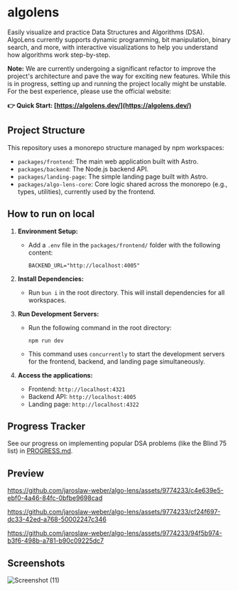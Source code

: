 # algolens

Easily visualize and practice Data Structures and Algorithms (DSA). AlgoLens currently supports dynamic programming, bit manipulation, binary search, and more, with interactive visualizations to help you understand how algorithms work step-by-step.

**Note:** We are currently undergoing a significant refactor to improve the project's architecture and pave the way for exciting new features. While this is in progress, setting up and running the project locally might be unstable. For the best experience, please use the official website:

**👉 Quick Start: [https://algolens.dev/](https://algolens.dev/)**

## Project Structure

This repository uses a monorepo structure managed by npm workspaces:

- `packages/frontend`: The main web application built with Astro.
- `packages/backend`: The Node.js backend API.
- `packages/landing-page`: The simple landing page built with Astro.
- `packages/algo-lens-core`: Core logic shared across the monorepo (e.g., types, utilities), currently used by the frontend.

## How to run on local

1.  **Environment Setup:**
    - Add a `.env` file in the `packages/frontend/` folder with the following content:
      ```
      BACKEND_URL="http://localhost:4005"
      ```

2.  **Install Dependencies:**
    - Run `bun i` in the root directory. This will install dependencies for all workspaces.

3.  **Run Development Servers:**
    - Run the following command in the root directory:
      ```
      npm run dev
      ```
    - This command uses `concurrently` to start the development servers for the frontend, backend, and landing page simultaneously.

4.  **Access the applications:**
    - Frontend: `http://localhost:4321`
    - Backend API: `http://localhost:4005`
    - Landing page: `http://localhost:4322`

## Progress Tracker

See our progress on implementing popular DSA problems (like the Blind 75 list) in [PROGRESS.md](PROGRESS.md).

## Preview

https://github.com/jaroslaw-weber/algo-lens/assets/9774233/c4e639e5-ebf0-4a46-84fc-0bfbe9698cad


https://github.com/jaroslaw-weber/algo-lens/assets/9774233/cf24f697-dc33-42ed-a768-50002247c346


https://github.com/jaroslaw-weber/algo-lens/assets/9774233/94f5b974-b3f6-498b-a781-b90c09225dc7


## Screenshots

![Screenshot (11)](https://github.com/jaroslaw-weber/algo-lens/assets/9774233/d26c35cc-0353-44e4-89b2-9208daed4ef0)
